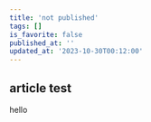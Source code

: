 ```yaml
---
title: 'not published'
tags: []
is_favorite: false
published_at: ''
updated_at: '2023-10-30T00:12:00'
---
```


## article test

hello
